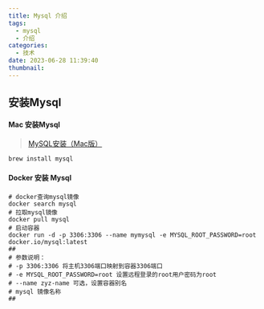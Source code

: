 ```yaml
---
title: Mysql 介绍
tags:
  - mysql
  - 介绍
categories:
  - 技术
date: 2023-06-28 11:39:40
thumbnail:
---
```

## 安装Mysql

#### Mac 安装Mysql

> [MySQL安装（Mac版）](https://juejin.im/post/6844903831298375693)

 ```shell
 brew install mysql
 ```

#### Docker 安装 Mysql

```shell
# docker查询mysql镜像
docker search mysql
# 拉取mysql镜像
docker pull mysql
# 启动容器
docker run -d -p 3306:3306 --name mymysql -e MYSQL_ROOT_PASSWORD=root  docker.io/mysql:latest
##
# 参数说明：
# -p 3306:3306 将主机3306端口映射到容器3306端口
# -e MYSQL_ROOT_PASSWORD=root 设置远程登录的root用户密码为root
# --name zyz-name 可选，设置容器别名
# mysql 镜像名称
##
```

